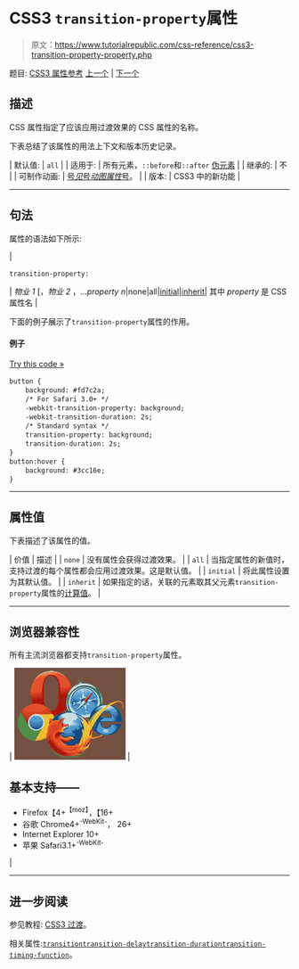 # CSS3 `transition-property`属性

> 原文：<https://www.tutorialrepublic.com/css-reference/css3-transition-property-property.php>

题目: [CSS3 属性参考](css3-properties.php) [上一个](css3-transition-duration-property.php) | [下一个](css3-transition-timing-function-property.php)

## 描述

CSS 属性指定了应该应用过渡效果的 CSS 属性的名称。

下表总结了该属性的用法上下文和版本历史记录。

| 默认值: | `all` |
| 适用于: | 所有元素，`::before`和`::after` [伪元素](../css-tutorial/css-pseudo-elements.php#pseudo-elements) |
| 继承的: | 不 |
| 可制作动画: | [号*见*号*动图属性*号](css-animatable-properties.php)。 |
| 版本: | CSS3 中的新功能 |

* * *

## 句法

属性的语法如下所示:

| 

```
transition-property: 
```

 | *物业 1* [，*物业 2* ，...*property n*&#124;none&#124;all&#124;[initial](../definitions.php#initial)&#124;[inherit](../definitions.php#inherit)&#124;
其中 *property* 是 CSS 属性名 |

下面的例子展示了`transition-property`属性的作用。

#### 例子

[Try this code »](../codelab.php?topic=css3&file=transition-property-property "Try this code using online Editor")

```
button {
    background: #fd7c2a;
    /* For Safari 3.0+ */
    -webkit-transition-property: background;
    -webkit-transition-duration: 2s;
    /* Standard syntax */
    transition-property: background;
    transition-duration: 2s;
}
button:hover {
    background: #3cc16e;
}
```

* * *

## 属性值

下表描述了该属性的值。

| 价值 | 描述 |
| `none` | 没有属性会获得过渡效果。 |
| `all` | 当指定属性的新值时，支持过渡的每个属性都会应用过渡效果。这是默认值。 |
| `initial` | 将此属性设置为其默认值。 |
| `inherit` | 如果指定的话，关联的元素取其父元素`transition-property`属性的[计算值](../definitions.php#computed-value)。 |

* * *

## 浏览器兼容性

所有主流浏览器都支持`transition-property`属性。

| ![Browsers Icon](img/e9331123c77668c1832e541c2fca1002.png) | 

## 基本支持——

*   Firefox【4+<sup class="badge">【moz】</sup>，【16+
*   谷歌 Chrome4+<sup class="badge">-WebKit-</sup>， 26+
*   Internet Explorer 10+
*   苹果 Safari3.1+<sup class="badge">-WebKit-</sup>

 |

* * *

## 进一步阅读

参见教程: [CSS3 过渡](../css-tutorial/css3-transitions.php)。

相关属性:[`transition`](css3-transition-property.php)[`transition-delay`](css3-transition-delay-property.php)[`transition-duration`](css3-transition-duration-property.php)[`transition-timing-function`](css3-transition-timing-function-property.php)。